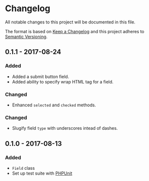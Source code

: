 # Changelog
All notable changes to this project will be documented in this file.

The format is based on [Keep a Changelog](http://keepachangelog.com/en/1.0.0/)
and this project adheres to [Semantic Versioning](http://semver.org/spec/v2.0.0.html).

## 0.1.1 - 2017-08-24
### Added
- Added a submit button field.
- Added ability to specify wrap HTML tag for a field.
### Changed
- Enhanced `selected` and `checked` methods.

### Changed
- Slugify field `type` with underscores intead of dashes.

## 0.1.0 - 2017-08-13
### Added
- `Field` class
- Set up test suite with [PHPUnit](https://phpunit.de)
